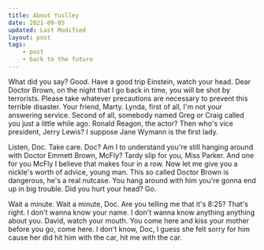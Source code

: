 ```yaml
---
title: About Yuslley
date: 2021-09-05
updated: Last Modified
layout: post
tags:
    - post
    - back to the future
---
```


What did you say? Good. Have a good trip Einstein, watch your head. Dear Doctor Brown, on the night that I go back in time, you will be shot by terrorists. Please take whatever precautions are necessary to prevent this terrible disaster. <!-- excerpt -->Your friend, Marty. Lynda, first of all, I'm not your answering service. Second of all, somebody named Greg or Craig called you just a little while ago. Ronald Reagon, the actor? Then who's vice president, Jerry Lewis? I suppose Jane Wymann is the first lady.

Listen, Doc. Take care. Doc? Am I to understand you're still hanging around with Doctor Emmett Brown, McFly? Tardy slip for you, Miss Parker. And one for you McFly I believe that makes four in a row. Now let me give you a nickle's worth of advice, young man. This so called Doctor Brown is dangerous, he's a real nutcase. You hang around with him you're gonna end up in big trouble. Did you hurt your head? Go.

Wait a minute. Wait a minute, Doc. Are you telling me that it's 8:25? That's right. I don't wanna know your name. I don't wanna know anything anything about you. David, watch your mouth. You come here and kiss your mother before you go, come here. I don't know, Doc, I guess she felt sorry for him cause her did hit him with the car, hit me with the car.

